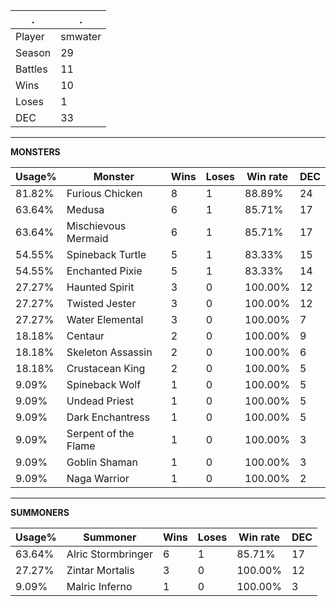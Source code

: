 .|.
|-|-
Player|smwater
Season|29
Battles|11
Wins|10
Loses|1
DEC|33

---
**MONSTERS**

Usage%|Monster|Wins|Loses|Win rate|DEC|
-|-|-|-|-|-|
81.82%|Furious Chicken|8|1|88.89%|24|
63.64%|Medusa|6|1|85.71%|17|
63.64%|Mischievous Mermaid|6|1|85.71%|17|
54.55%|Spineback Turtle|5|1|83.33%|15|
54.55%|Enchanted Pixie|5|1|83.33%|14|
27.27%|Haunted Spirit|3|0|100.00%|12|
27.27%|Twisted Jester|3|0|100.00%|12|
27.27%|Water Elemental|3|0|100.00%|7|
18.18%|Centaur|2|0|100.00%|9|
18.18%|Skeleton Assassin|2|0|100.00%|6|
18.18%|Crustacean King|2|0|100.00%|5|
9.09%|Spineback Wolf|1|0|100.00%|5|
9.09%|Undead Priest|1|0|100.00%|5|
9.09%|Dark Enchantress|1|0|100.00%|5|
9.09%|Serpent of the Flame|1|0|100.00%|3|
9.09%|Goblin Shaman|1|0|100.00%|3|
9.09%|Naga Warrior|1|0|100.00%|2|

---
**SUMMONERS**

Usage%|Summoner|Wins|Loses|Win rate|DEC|
-|-|-|-|-|-|
63.64%|Alric Stormbringer|6|1|85.71%|17|
27.27%|Zintar Mortalis|3|0|100.00%|12|
9.09%|Malric Inferno|1|0|100.00%|3|
